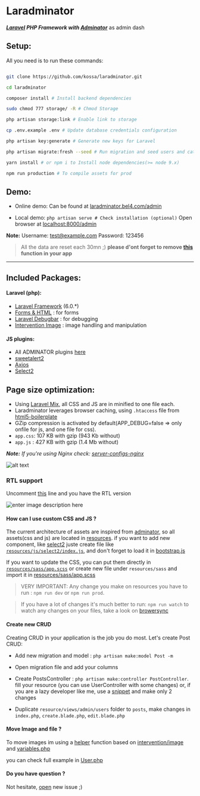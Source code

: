
  

  

# Laradminator

**_[Laravel](https://laravel.com/) PHP Framework with [Adminator](https://github.com/puikinsh/Adminator-admin-dashboard)_** as admin dash

## Setup:
All you need is to run these commands:

```bash

git clone https://github.com/kossa/laradminator.git

cd laradminator

composer install # Install backend dependencies

sudo chmod 777 storage/ -R # Chmod Storage

php artisan storage:link # Enable link to storage

cp .env.example .env # Update database credentials configuration

php artisan key:generate # Generate new keys for Laravel

php artisan migrate:fresh --seed # Run migration and seed users and categories for testing

yarn install # or npm i to Install node dependencies(>= node 9.x)

npm run production # To compile assets for prod

```

## Demo:

- Online demo: Can be found at [laradminator.bel4.com/admin](http://laradminator.bel4.com/admin)

- Local demo: `php artisan serve # Check installation (optional)`
Open browser at [localhost:8000/admin](http://localhost:8000/admin)

**Note:**
Username: test@example.com
Password: 123456

> All the data are reset each 30mn ;)
>  **please d'ont forget to remove [this](https://github.com/kossa/laradminator/blob/master/app/Console/Kernel.php#L27-L28) function in your app**

***
## Included Packages:

#### Laravel (php):

*  [Laravel Framework](https://github.com/laravel/laravel/) (6.0.*)
*  [Forms & HTML](https://github.com/laravelcollective/html) : for forms
*  [Laravel Debugbar](https://github.com/barryvdh/laravel-debugbar) : for debugging
*  [Intervention Image](https://github.com/intervention/image) : image handling and manipulation

#### JS plugins:

* All ADMINATOR plugins [here](https://github.com/puikinsh/Adminator-admin-dashboard#built-with)
*  [sweetalert2](https://github.com/limonte/sweetalert2)
*  [Axios](https://github.com/mzabriskie/axios)
*  [Select2](https://github.com/select2/select2)

## Page size optimization:

- Using [Laravel Mix](http://laravel.com/docs/master/mix), all CSS and JS are in minified to one file each.
- Laradminator leverages browser caching, using `.htaccess` file from [html5-boilerplate](https://github.com/h5bp/html5-boilerplate)
- GZip compression is activated by default(APP_DEBUG=false => only onfile for js, and one file for css).
-  `app.css`: 107 KB with gzip (943 Kb without)
-  `app.js` : 427 KB with gzip (1.4 Mb without)

*__Note:__ If you're using Nginx check: [server-configs-nginx](https://github.com/h5bp/server-configs-nginx)*

![alt text](https://content.screencast.com/users/kouycela/folders/Jing/media/c2cf99d2-5a82-40d8-a18f-5f8dfaaafaa6/00000596.png  "Logo Title Text 1")

### RTL support

Uncomment [this](https://github.com/kossa/laradminator/blob/master/resources/views/admin/default.blade.php#L15) line and you have the RTL version

![enter image description here](https://content.screencast.com/users/kouycela/folders/Jing/media/a95fbdc6-6131-4fb2-8fe4-f16fff2c34b8/00001805.png)
 

#### How can I use custom CSS and JS ?

The current architecture of assets are inspired from [adminator](https://github.com/puikinsh/Adminator-admin-dashboard/tree/master/src/assets/scripts), so all assets(css and js) are located in [resources](https://github.com/kossa/laradminator/tree/master/resources). if you want to add new component, like [select2](https://select2.org/) juste create file like [`resources/js/select2/index.js`](https://github.com/kossa/laradminator/blob/master/resources/js/select2/index.js), and don't forget to load it in [bootstrap.js](https://github.com/kossa/laradminator/blob/master/resources/js/bootstrap.js#L54)


If you want to update the CSS, you can put them directly in [`resources/sass/app.scss`](https://github.com/kossa/laradminator/blob/master/resources/sass/app.scss#L72) or create new file under `resources/sass` and import it in [resources/sass/app.scss](https://github.com/kossa/laradminator/blob/master/resources/sass/app.scss#L5)

> VERY IMPORTANT: Any change you make on resources you have to run : `npm run dev` or `npm run prod`.

> If you have a lot of changes it's much better to run: `npm run watch` to watch any changes on your files, take a look on [browersync](https://laravel.com/docs/master/mix#browsersync-reloading)

#### Create new CRUD

Creating CRUD in your application is the job you do most. Let's create Post CRUD:

* Add new migration and model : `php artisan make:model Post -m`

* Open migration file and add your columns

* Create PostsController : `php artisan make:controller PostController`. fill your resource (you can use UserController with some changes) or, if you are a lazy developer like me, use a [snippet](https://github.com/kossa/st-snippets/blob/master/kossa_php/Laravel/lcontroller.sublime-snippet) and make only 2 changes


* Duplicate `resource/views/admin/users` folder to `posts`, make changes in `index.php`, `create.blade.php`, `edit.blade.php`

#### Move Image and file ?

To move images im using a [helper](https://github.com/kossa/laradminator/blob/master/app/Http/helpers.php#L4) function based on [intervention/image](https://github.com/intervention/image) and [variables.php](https://github.com/kossa/laradminator/blob/master/config/variables.php#L20)

you can check full example in [User.php](https://github.com/kossa/laradminator/blob/master/app/User.php#L70)

#### Do you have question ?

Not hesitate, [open](https://github.com/kossa/laradminator/issues/new) new issue ;)
